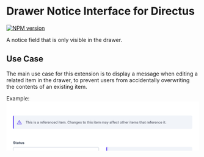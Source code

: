 # Drawer Notice Interface for Directus

[![NPM version](https://img.shields.io/npm/v/directus-extension-drawer-notice)](https://www.npmjs.com/package/directus-extension-drawer-notice)

A notice field that is only visible in the drawer.

## Use Case

The main use case for this extension is to display a message when editing a related item in the drawer, to prevent users from accidentally overwriting the contents of an existing item.

Example:
![](docs/use-case.png)

